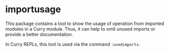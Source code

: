 importusage
===========

This package contains a tool to show the usage of operation
from imported modules in a Curry module. Thus, it can help
to omit unused imports or provide a better documentation.

In Curry REPLs, this tool is used via the command `:usedimports`.
